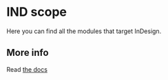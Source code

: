 # IND scope

Here you can find all the modules that target InDesign.


## More info

Read [the docs](../docs/README.md)

